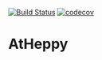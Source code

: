 [![Build Status](https://travis-ci.org/alphatwirl/atheppy.svg?branch=master)](https://travis-ci.org/alphatwirl/atheppy) [![codecov](https://codecov.io/gh/alphatwirl/atheppy/branch/master/graph/badge.svg)](https://codecov.io/gh/alphatwirl/atheppy)

# AtHeppy


